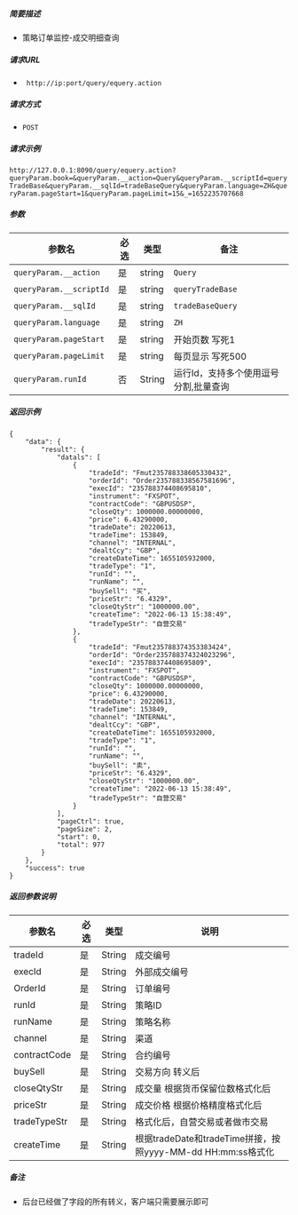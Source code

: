 


##### 简要描述

- 策略订单监控-成交明细查询

##### 请求URL
- ` http://ip:port/query/equery.action`
##### 请求方式
- `POST`

##### 请求示例

` http://127.0.0.1:8090/query/equery.action?queryParam.book=&queryParam.__action=Query&queryParam.__scriptId=queryTradeBase&queryParam.__sqlId=tradeBaseQuery&queryParam.language=ZH&queryParam.pageStart=1&queryParam.pageLimit=15&_=1652235707668 `

##### 参数

| 参数名                  | 必选 | 类型   | 备注                                  |
| ----------------------- | ---- | ------ | ------------------------------------- |
| `queryParam.__action`   | 是   | string | `Query`                               |
| `queryParam.__scriptId` | 是   | string | `queryTradeBase`                      |
| `queryParam.__sqlId`    | 是   | string | `tradeBaseQuery`                      |
| `queryParam.language`   | 是   | string | `ZH`                                  |
| `queryParam.pageStart`  | 是   | string | 开始页数 写死1                        |
| `queryParam.pageLimit`  | 是   | string | 每页显示 写死500                      |
| `queryParam.runId`      | 否   | String | 运行Id，支持多个使用逗号分割,批量查询 |

##### 返回示例 

``` 
{
    "data": {
        "result": {
            "datals": [
                {
                    "tradeId": "Fmut235788338605330432",
                    "orderId": "Order235788338567581696",
                    "execId": "235788374408695810",
                    "instrument": "FXSPOT",
                    "contractCode": "GBPUSDSP",
                    "closeQty": 1000000.00000000,
                    "price": 6.43290000,
                    "tradeDate": 20220613,
                    "tradeTime": 153849,
                    "channel": "INTERNAL",
                    "dealtCcy": "GBP",
                    "createDateTime": 1655105932000,
                    "tradeType": "1",
                    "runId": "",
                    "runName": "",
                    "buySell": "买",
                    "priceStr": "6.4329",
                    "closeQtyStr": "1000000.00",
                    "createTime": "2022-06-13 15:38:49",
                    "tradeTypeStr": "自营交易"
                },
                {
                    "tradeId": "Fmut235788374353383424",
                    "orderId": "Order235788374324023296",
                    "execId": "235788374408695809",
                    "instrument": "FXSPOT",
                    "contractCode": "GBPUSDSP",
                    "closeQty": 1000000.00000000,
                    "price": 6.43290000,
                    "tradeDate": 20220613,
                    "tradeTime": 153849,
                    "channel": "INTERNAL",
                    "dealtCcy": "GBP",
                    "createDateTime": 1655105932000,
                    "tradeType": "1",
                    "runId": "",
                    "runName": "",
                    "buySell": "卖",
                    "priceStr": "6.4329",
                    "closeQtyStr": "1000000.00",
                    "createTime": "2022-06-13 15:38:49",
                    "tradeTypeStr": "自营交易"
                }
            ],
            "pageCtrl": true,
            "pageSize": 2,
            "start": 0,
            "total": 977
        }
    },
    "success": true
}
```

##### 返回参数说明 

| 参数名       | 必选 | 类型   | 说明                                                        |
| ------------ | ---- | ------ | ----------------------------------------------------------- |
| tradeId      | 是   | String | 成交编号                                                    |
| execId       | 是   | String | 外部成交编号                                                |
| OrderId      | 是   | String | 订单编号                                                    |
| runId        | 是   | String | 策略ID                                                      |
| runName      | 是   | String | 策略名称                                                    |
| channel      | 是   | String | 渠道                                                        |
| contractCode | 是   | String | 合约编号                                                    |
| buySell      | 是   | String | 交易方向 转义后                                             |
| closeQtyStr  | 是   | String | 成交量 根据货币保留位数格式化后                             |
| priceStr     | 是   | String | 成交价格 根据价格精度格式化后                               |
| tradeTypeStr | 是   | String | 格式化后，自营交易或者做市交易                              |
| createTime   | 是   | String | 根据tradeDate和tradeTime拼接，按照yyyy-MM-dd HH:mm:ss格式化 |

##### 备注 

- 后台已经做了字段的所有转义，客户端只需要展示即可



